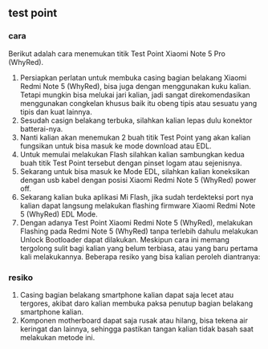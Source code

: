 ## test point

### cara
Berikut adalah cara menemukan titik Test Point Xiaomi Note 5 Pro (WhyRed).

1. Persiapkan perlatan untuk membuka casing bagian belakang Xiaomi Redmi Note 5 (WhyRed), bisa juga dengan menggunakan kuku kalian. Tetapi mungkin bisa melukai jari kalian, jadi sangat direkomendasikan menggunakan congkelan khusus baik itu obeng tipis atau sesuatu yang tipis dan kuat lainnya.
2. Sesudah casign belakang terbuka, silahkan kalian lepas dulu konektor batterai-nya.
3. Nanti kalian akan menemukan 2 buah titik Test Point yang akan kalian fungsikan untuk bisa masuk ke mode download atau EDL.
4. Untuk memulai melakukan Flash silahkan kalian sambungkan kedua buah titik Test Point tersebut dengan pinset logam atau sejenisnya.
5. Sekarang untuk bisa masuk ke Mode EDL, silahkan kalian koneksikan dengan usb kabel dengan posisi Xiaomi Redmi Note 5 (WhyRed) power off.
6. Sekarang kalian buka aplikasi Mi Flash, jika sudah terdekteksi port nya kalian dapat langsung melakukan flashing firmware Xiaomi Redmi Note 5 (WhyRed) EDL Mode.
7. Dengan adanya Test Point Xiaomi Redmi Note 5 (WhyRed), melakukan Flashing pada Redmi Note 5 (WhyRed) tanpa terlebih dahulu melakukan Unlock Bootloader dapat dilakukan. Meskipun cara ini memang tergolong sulit bagi kalian yang belum terbiasa, atau yang baru pertama kali melakukannya.
Beberapa resiko yang bisa kalian peroleh diantranya:


### resiko
1. Casing bagian belakang smartphone kalian dapat saja lecet atau tergores, akibat daro kalian membuka paksa penutup bagian belakang smartphone kalian.
2. Komponen motherboard dapat saja rusak atau hilang, bisa tekena air keringat dan lainnya, sehingga pastikan tangan kalian tidak basah saat melakukan metode ini.